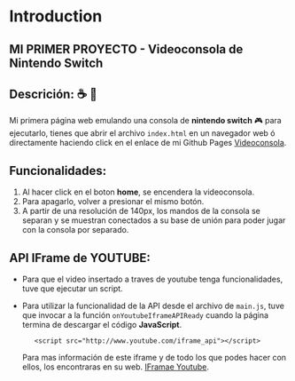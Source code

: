 # Introduction
## MI PRIMER PROYECTO - Videoconsola de **Nintendo Switch** 


## Descrición: :coffee: :metal:
Mi primera página web emulando una consola de **nintendo switch** :video_game:
para ejecutarlo, tienes que abrir el archivo `index.html` en un navegador web 
ó directamente haciendo click en el enlace de mi Github Pages [Videoconsola](https://gianrondo91.github.io/Videoconsola-Portatil/).

## Funcionalidades: 
1. Al hacer click en el boton **home**, se encendera la videoconsola. 
2. Para apagarlo, volver a presionar el mismo botón.
3. A partir de una resolución de 140px, los mandos de la consola se separan y se muestran conectados a su base de unión para poder jugar con la consola por separado.

## API IFrame de YOUTUBE:
- Para que el video insertado a traves de youtube tenga funcionalidades, tuve que ejecutar un script.
- Para utilizar la funcionalidad de la API desde el archivo de `main.js`, tuve que invocar a la función `onYoutubeIframeAPIReady` cuando la página termina de descargar el código **JavaScript**.

         <script src="http://www.youtube.com/iframe_api"></script>

    Para mas información de este iframe y de todo los que podes hacer con ellos, los encontraras en su web. [IFramae Youtube](https://developers.google.com/youtube/iframe_api_reference#Requirements).

